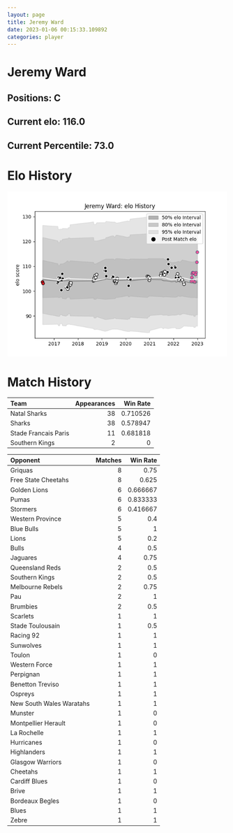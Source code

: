```yaml
---  
layout: page  
title: Jeremy Ward  
date: 2023-01-06 00:15:33.109892  
categories: player  
---
```

# Jeremy Ward

## Positions: C

## Current elo: 116.0

## Current Percentile: 73.0

# Elo History


![elo history](history_JeremyWard.png)
# Match History


| Team                 |   Appearances |   Win Rate |
|:---------------------|--------------:|-----------:|
| Natal Sharks         |            38 |   0.710526 |
| Sharks               |            38 |   0.578947 |
| Stade Francais Paris |            11 |   0.681818 |
| Southern Kings       |             2 |   0        |

| Opponent                 |   Matches |   Win Rate |
|:-------------------------|----------:|-----------:|
| Griquas                  |         8 |   0.75     |
| Free State Cheetahs      |         8 |   0.625    |
| Golden Lions             |         6 |   0.666667 |
| Pumas                    |         6 |   0.833333 |
| Stormers                 |         6 |   0.416667 |
| Western Province         |         5 |   0.4      |
| Blue Bulls               |         5 |   1        |
| Lions                    |         5 |   0.2      |
| Bulls                    |         4 |   0.5      |
| Jaguares                 |         4 |   0.75     |
| Queensland Reds          |         2 |   0.5      |
| Southern Kings           |         2 |   0.5      |
| Melbourne Rebels         |         2 |   0.75     |
| Pau                      |         2 |   1        |
| Brumbies                 |         2 |   0.5      |
| Scarlets                 |         1 |   1        |
| Stade Toulousain         |         1 |   0.5      |
| Racing 92                |         1 |   1        |
| Sunwolves                |         1 |   1        |
| Toulon                   |         1 |   0        |
| Western Force            |         1 |   1        |
| Perpignan                |         1 |   1        |
| Benetton Treviso         |         1 |   1        |
| Ospreys                  |         1 |   1        |
| New South Wales Waratahs |         1 |   1        |
| Munster                  |         1 |   0        |
| Montpellier Herault      |         1 |   0        |
| La Rochelle              |         1 |   1        |
| Hurricanes               |         1 |   0        |
| Highlanders              |         1 |   1        |
| Glasgow Warriors         |         1 |   0        |
| Cheetahs                 |         1 |   1        |
| Cardiff Blues            |         1 |   0        |
| Brive                    |         1 |   1        |
| Bordeaux Begles          |         1 |   0        |
| Blues                    |         1 |   1        |
| Zebre                    |         1 |   1        |